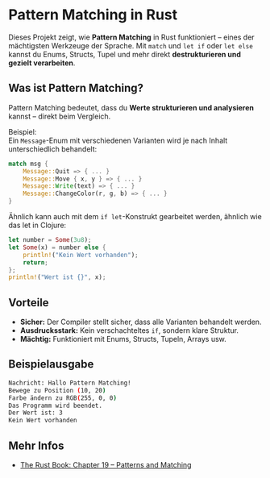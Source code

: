 # Pattern Matching in Rust

Dieses Projekt zeigt, wie **Pattern Matching** in Rust funktioniert – eines der mächtigsten Werkzeuge der Sprache. Mit `match` und `let if` oder `let else` kannst du Enums, Structs, Tupel und mehr direkt **destrukturieren und gezielt verarbeiten**.

## Was ist Pattern Matching?

Pattern Matching bedeutet, dass du **Werte strukturieren und analysieren** kannst – direkt beim Vergleich.

Beispiel:  
Ein `Message`-Enum mit verschiedenen Varianten wird je nach Inhalt unterschiedlich behandelt:

```rust
match msg {
    Message::Quit => { ... }
    Message::Move { x, y } => { ... }
    Message::Write(text) => { ... }
    Message::ChangeColor(r, g, b) => { ... }
}
```

Ähnlich kann auch mit dem `if let`-Konstrukt gearbeitet werden, ähnlich wie das let in Clojure:

```rust
let number = Some(3u8);
let Some(x) = number else {
    println!("Kein Wert vorhanden");
    return;
};
println!("Wert ist {}", x);
```

## Vorteile

- **Sicher:** Der Compiler stellt sicher, dass alle Varianten behandelt werden.
- **Ausdrucksstark:** Kein verschachteltes `if`, sondern klare Struktur.
- **Mächtig:** Funktioniert mit Enums, Structs, Tupeln, Arrays usw.

## Beispielausgabe

```bash
Nachricht: Hallo Pattern Matching!
Bewege zu Position (10, 20)
Farbe ändern zu RGB(255, 0, 0)
Das Programm wird beendet.
Der Wert ist: 3
Kein Wert vorhanden
```

## Mehr Infos

- [The Rust Book: Chapter 19 – Patterns and Matching](https://doc.rust-lang.org/book/ch19-00-patterns.html)
